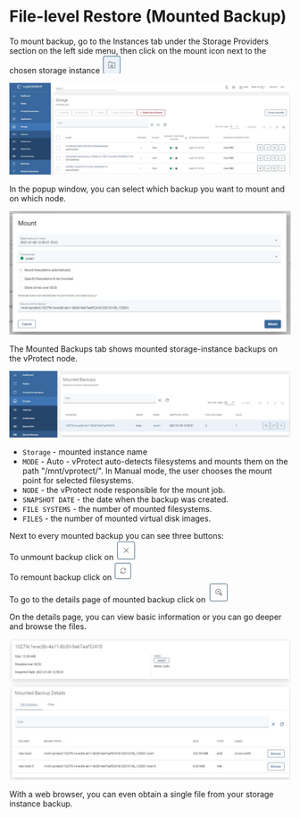 # File-level Restore \(Mounted Backup\)

To mount backup, go to the Instances tab under the Storage Providers section on the left side menu, then click on the mount icon next to the chosen storage instance ![](../../.gitbook/assets/icon-mount%20%281%29.jpg)

![](../../.gitbook/assets/storage-providers-instances%20%282%29%20%282%29%20%282%29%20%282%29%20%282%29%20%282%29.jpg)

In the popup window, you can select which backup you want to mount and on which node.

![](../../.gitbook/assets/storage-mount-backup.jpg)

The Mounted Backups tab shows mounted storage-instance backups on the vProtect node.

![](../../.gitbook/assets/storage-mount-backup-list.jpg)

* `Storage` - mounted instance name
* `MODE` - Auto - vProtect auto-detects filesystems and mounts them on the path "/mnt/vprotect/". In Manual mode, the user chooses the mount point for selected filesystems.
* `NODE` - the vProtect node responsible for the mount job.
* `SNAPSHOT DATE` - the date when the backup was created.
* `FILE SYSTEMS` - the number of mounted filesystems.
* `FILES` - the number of mounted virtual disk images.

Next to every mounted backup you can see three buttons:  
To unmount backup click on ![](../../.gitbook/assets/icon-remove.jpg)  
To remount backup click on ![](../../.gitbook/assets/icon-remount.jpg)  
To go to the details page of mounted backup click on ![](../../.gitbook/assets/icon-details.jpg)

On the details page, you can view basic information or you can go deeper and browse the files.

![](../../.gitbook/assets/storage-mount-backup-browse.jpg)

With a web browser, you can even obtain a single file from your storage instance backup.

